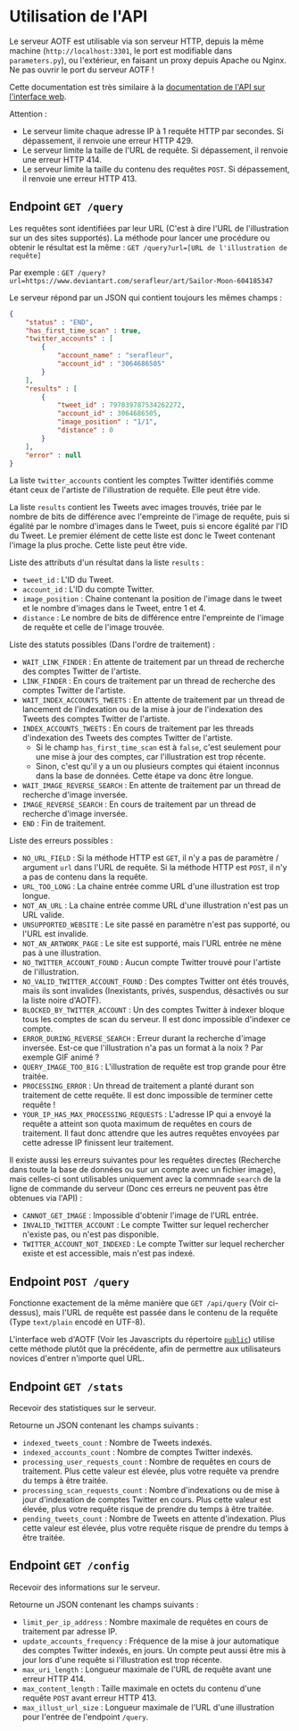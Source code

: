 # Utilisation de l'API

Le serveur AOTF est utilisable via son serveur HTTP, depuis la même machine (`http://localhost:3301`, le port est modifiable dans `parameters.py`), ou l'extérieur, en faisant un proxy depuis Apache ou Nginx. Ne pas ouvrir le port du serveur AOTF !

Cette documentation est très similaire à la [documentation de l'API sur l'interface web](../public/documentation.fr.html).

Attention :
- Le serveur limite chaque adresse IP à 1 requête HTTP par secondes. Si dépassement, il renvoie une erreur HTTP 429.
- Le serveur limite la taille de l'URL de requête. Si dépassement, il renvoie une erreur HTTP 414.
- Le serveur limite la taille du contenu des requêtes `POST`. Si dépassement, il renvoie une erreur HTTP 413.


## Endpoint `GET /query`

Les requêtes sont identifiées par leur URL (C'est à dire l'URL de l'illustration sur un des sites supportés). La méthode pour lancer une procédure ou obtenir le résultat est la même : `GET /query?url=[URL de l'illustration de requête]`

Par exemple : `GET /query?url=https://www.deviantart.com/serafleur/art/Sailor-Moon-604185347`

Le serveur répond par un JSON qui contient toujours les mêmes champs :
```json
{
	"status" : "END",
	"has_first_time_scan" : true,
	"twitter_accounts" : [
		{
			"account_name" : "serafleur",
			"account_id" : "3064686505"
		}
	],
	"results" : [
		{
			"tweet_id" : 797039787534262272,
			"account_id" : 3064686505,
			"image_position" : "1/1",
			"distance" : 0
		}
	],
	"error" : null
}
```

La liste `twitter_accounts` contient les comptes Twitter identifiés comme étant ceux de l'artiste de l'illustration de requête. Elle peut être vide.

La liste `results` contient les Tweets avec images trouvés, triée par le nombre de bits de différence avec l'empreinte de l'image de requête, puis si égalité par le nombre d'images dans le Tweet, puis si encore égalité par l'ID du Tweet. Le premier élément de cette liste est donc le Tweet contenant l'image la plus proche. Cette liste peut être vide.

Liste des attributs d'un résultat dans la liste `results` :
- `tweet_id` : L'ID du Tweet.
- `account_id` : L'ID du compte Twitter.
- `image_position` : Chaine contenant la position de l'image dans le tweet et le nombre d'images dans le Tweet, entre 1 et 4.
- `distance` : Le nombre de bits de différence entre l'empreinte de l'image de requête et celle de l'image trouvée.

Liste des statuts possibles (Dans l'ordre de traitement) :
- `WAIT_LINK_FINDER` : En attente de traitement par un thread de recherche des comptes Twitter de l'artiste.
- `LINK_FINDER` : En cours de traitement par un thread de recherche des comptes Twitter de l'artiste.
- `WAIT_INDEX_ACCOUNTS_TWEETS` : En attente de traitement par un thread de lancement de l'indexation ou de la mise à jour de l'indexation des Tweets des comptes Twitter de l'artiste.
- `INDEX_ACCOUNTS_TWEETS` : En cours de traitement par les threads d'indexation des Tweets des comptes Twitter de l'artiste.
  - Si le champ `has_first_time_scan` est à `false`, c'est seulement pour une mise à jour des comptes, car l'illustration est trop récente.
  - Sinon, c'est qu'il y a un ou plusieurs comptes qui étaient inconnus dans la base de données. Cette étape va donc être longue.
- `WAIT_IMAGE_REVERSE_SEARCH` : En attente de traitement par un thread de recherche d'image inversée.
- `IMAGE_REVERSE_SEARCH` : En cours de traitement par un thread de recherche d'image inversée.
- `END` : Fin de traitement.

Liste des erreurs possibles :
- `NO_URL_FIELD` : Si la méthode HTTP est `GET`, il n'y a pas de paramètre / argument `url` dans l'URL de requête. Si la méthode HTTP est `POST`, il n'y a pas de contenu dans la requête.
- `URL_TOO_LONG` : La chaine entrée comme URL d'une illustration est trop longue.
- `NOT_AN_URL` : La chaine entrée comme URL d'une illustration n'est pas un URL valide.
- `UNSUPPORTED_WEBSITE` : Le site passé en paramètre n'est pas supporté, ou l'URL est invalide.
- `NOT_AN_ARTWORK_PAGE` : Le site est supporté, mais l'URL entrée ne mène pas à une illustration.
- `NO_TWITTER_ACCOUNT_FOUND` : Aucun compte Twitter trouvé pour l'artiste de l'illustration.
- `NO_VALID_TWITTER_ACCOUNT_FOUND` : Des comptes Twitter ont étés trouvés, mais ils sont invalides (Inexistants, privés, suspendus, désactivés ou sur la liste noire d'AOTF).
- `BLOCKED_BY_TWITTER_ACCOUNT` : Un des comptes Twitter à indexer bloque tous les comptes de scan du serveur. Il est donc impossible d'indexer ce compte.
- `ERROR_DURING_REVERSE_SEARCH` : Erreur durant la recherche d'image inversée. Est-ce que l'illustration n'a pas un format à la noix ? Par exemple GIF animé ?
- `QUERY_IMAGE_TOO_BIG` : L'illustration de requête est trop grande pour être traitée.
- `PROCESSING_ERROR` : Un thread de traitement a planté durant son traitement de cette requête. Il est donc impossible de terminer cette requête !
- `YOUR_IP_HAS_MAX_PROCESSING_REQUESTS` : L'adresse IP qui a envoyé la requête a atteint son quota maximum de requêtes en cours de traitement. Il faut donc attendre que les autres requêtes envoyées par cette adresse IP finissent leur traitement.

Il existe aussi les erreurs suivantes pour les requêtes directes (Recherche dans toute la base de données ou sur un compte avec un fichier image), mais celles-ci sont utilisables uniquement avec la commnade `search` de la ligne de commande du serveur (Donc ces erreurs ne peuvent pas être obtenues via l'API) :
- `CANNOT_GET_IMAGE` : Impossible d'obtenir l'image de l'URL entrée.
- `INVALID_TWITTER_ACCOUNT` : Le compte Twitter sur lequel rechercher n'existe pas, ou n'est pas disponible.
- `TWITTER_ACCOUNT_NOT_INDEXED` : Le compte Twitter sur lequel rechercher existe et est accessible, mais n'est pas indexé.


## Endpoint `POST /query`

Fonctionne exactement de la même manière que `GET /api/query` (Voir ci-dessus), mais l'URL de requête est passée dans le contenu de la requête (Type `text/plain` encodé en UTF-8).

L'interface web d'AOTF (Voir les Javascripts du répertoire [`public`](../public)) utilise cette méthode plutôt que la précédente, afin de permettre aux utilisateurs novices d'entrer n'importe quel URL.


## Endpoint `GET /stats`

Recevoir des statistiques sur le serveur.

Retourne un JSON contenant les champs suivants :
- `indexed_tweets_count` : Nombre de Tweets indexés.
- `indexed_accounts_count` : Nombre de comptes Twitter indexés.
- `processing_user_requests_count` : Nombre de requêtes en cours de traitement. Plus cette valeur est élevée, plus votre requête va prendre du temps à être traitée.
- `processing_scan_requests_count` : Nombre d'indexations ou de mise à jour d'indexation de comptes Twitter en cours. Plus cette valeur est élevée, plus votre requête risque de prendre du temps à être traitée.
- `pending_tweets_count` : Nombre de Tweets en attente d'indexation. Plus cette valeur est élevée, plus votre requête risque de prendre du temps à être traitée.


## Endpoint `GET /config`

Recevoir des informations sur le serveur.

Retourne un JSON contenant les champs suivants :
- `limit_per_ip_address` : Nombre maximale de requêtes en cours de traitement par adresse IP.
- `update_accounts_frequency` : Fréquence de la mise à jour automatique des comptes Twitter indexés, en jours. Un compte peut aussi être mis à jour lors d'une requête si l'illustration est trop récente.
- `max_uri_length` : Longueur maximale de l'URL de requête avant une erreur HTTP 414.
- `max_content_length` : Taille maximale en octets du contenu d'une requête `POST` avant erreur HTTP 413.
- `max_illust_url_size` : Longueur maximale de l'URL d'une illustration pour l'entrée de l'endpoint `/query`.
